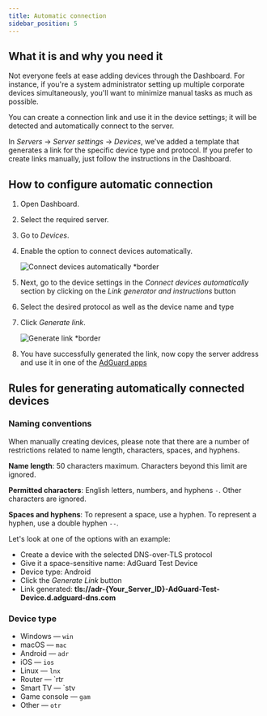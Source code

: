 ```yaml
---
title: Automatic connection
sidebar_position: 5
---
```


## What it is and why you need it

Not everyone feels at ease adding devices through the Dashboard. For instance, if you're a system administrator setting up multiple corporate devices simultaneously, you'll want to minimize manual tasks as much as possible.

You can create a connection link and use it in the device settings; it will be detected and automatically connect to the server.

In *Servers* → *Server settings* → *Devices*, we’ve added a template that generates a link for the specific device type and protocol. If you prefer to create links manually, just follow the instructions in the Dashboard.

## How to configure automatic connection

1. Open Dashboard.
1. Select the required server.
1. Go to *Devices*.

1. Enable the option to connect devices automatically.

    ![Connect devices automatically *border](https://cdn.adtidy.org/content/kb/dns/private/new_dns/connect/automatically_step4.png)

1. Next, go to the device settings in the *Connect devices automatically* section by clicking on the *Link generator and instructions* button
1. Select the desired protocol as well as the device name and type
1. Click *Generate link*.

    ![Generate link *border](https://cdn.adtidy.org/content/kb/dns/private/new_dns/connect/automatically_step7.png)

1. You have successfully generated the link, now copy the server address and use it in one of the [AdGuard apps](https://adguard.website.agrd.dev/welcome.html)

## Rules for generating automatically connected devices

### Naming conventions

When manually creating devices, please note that there are a number of restrictions related to name length, characters, spaces, and hyphens.

**Name length**: 50 characters maximum. Characters beyond this limit are ignored.

**Permitted characters**: English letters, numbers, and hyphens `-`. Other characters are ignored.

**Spaces and hyphens**: To represent a space, use a hyphen. To represent a hyphen, use a double hyphen `--`.

Let's look at one of the options with an example:

- Create a device with the selected DNS-over-TLS protocol
- Give it a space-sensitive name: AdGuard Test Device
- Device type: Android
- Click the *Generate Link* button
- Link generated: **tls://adr-{Your_Server_ID}-AdGuard-Test-Device.d.adguard-dns.com**

### Device type

- Windows — `win`
- macOS — `mac`
- Android — `adr`
- iOS — `ios`
- Linux — `lnx`
- Router — `rtr
- Smart TV — `stv
- Game console — `gam`
- Other — `otr`
